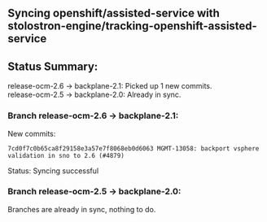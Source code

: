 ## Syncing openshift/assisted-service with stolostron-engine/tracking-openshift-assisted-service

## Status Summary:

release-ocm-2.6 -> backplane-2.1: Picked up 1 new commits.  
release-ocm-2.5 -> backplane-2.0: Already in sync.  

### Branch release-ocm-2.6 -> backplane-2.1:

New commits:

```
7cd0f7c0b65ca8f29158e3a57e7f8068eb0d6063 MGMT-13058: backport vsphere validation in sno to 2.6 (#4879)
```

Status: Syncing successful

### Branch release-ocm-2.5 -> backplane-2.0:

Branches are already in sync, nothing to do.
